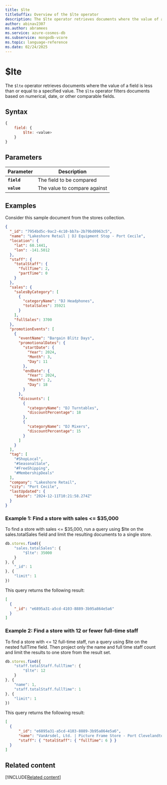 ```yaml
---
title: $lte
titleSuffix: Overview of the $lte operator
description: The $lte operator retrieves documents where the value of a field is less than or equal to a specified value
author: abinav2307
ms.author: abramees
ms.service: azure-cosmos-db
ms.subservice: mongodb-vcore
ms.topic: language-reference
ms.date: 02/24/2025
---
```


# $lte

The `$lte` operator retrieves documents where the value of a field is less than or equal to a specified value. The `$lte` operator filters documents based on numerical, date, or other comparable fields.

## Syntax

```javascript
{
    field: {
        $lte: <value>
    }
}
```

## Parameters

| Parameter | Description |
| --- | --- |
| **`field`** | The field to be compared|
| **`value`** | The value to compare against|

## Examples

Consider this sample document from the stores collection.

```json
{
  "_id": "7954bd5c-9ac2-4c10-bb7a-2b79bd0963c5",
  "name": "Lakeshore Retail | DJ Equipment Stop - Port Cecile",
  "location": {
    "lat": 60.1441,
    "lon": -141.5012
  },
  "staff": {
    "totalStaff": {
      "fullTime": 2,
      "partTime": 0
    }
  },
  "sales": {
    "salesByCategory": [
      {
        "categoryName": "DJ Headphones",
        "totalSales": 35921
      }
    ],
    "fullSales": 3700
  },
  "promotionEvents": [
    {
      "eventName": "Bargain Blitz Days",
      "promotionalDates": {
        "startDate": {
          "Year": 2024,
          "Month": 3,
          "Day": 11
        },
        "endDate": {
          "Year": 2024,
          "Month": 2,
          "Day": 18
        }
      },
      "discounts": [
        {
          "categoryName": "DJ Turntables",
          "discountPercentage": 18
        },
        {
          "categoryName": "DJ Mixers",
          "discountPercentage": 15
        }
      ]
    }
  ],
  "tag": [
    "#ShopLocal",
    "#SeasonalSale",
    "#FreeShipping",
    "#MembershipDeals"
  ],
  "company": "Lakeshore Retail",
  "city": "Port Cecile",
  "lastUpdated": {
    "$date": "2024-12-11T10:21:58.274Z"
  }
}
```

### Example 1: Find a store with sales <= $35,000

To find a store with sales <= $35,000, run a query using $lte on the sales.totalSales field and limit the resulting documents to a single store.

```javascript
db.stores.find({
    "sales.totalSales": {
        "$lte": 35000
    }
}, {
    "_id": 1
}, {
    "limit": 1
})
```

This query returns the following result:

```json
[
  {
    "_id": "e6895a31-a5cd-4103-8889-3b95a864e5a6"
  }
]
```

### Example 2: Find a store with 12 or fewer full-time staff

To find a store with <= 12 full-time staff, run a query using $lte on the nested fullTime field. Then project only the name and full time staff count and limit the results to one store from the result set.

```javascript
db.stores.find({
    "staff.totalStaff.fullTime": {
        "$lte": 12
    }
}, {
    "name": 1,
    "staff.totalStaff.fullTime": 1
}, {
    "limit": 1
})
```

This query returns the following result:

```json
[
  {
      "_id": "e6895a31-a5cd-4103-8889-3b95a864e5a6",
      "name": "VanArsdel, Ltd. | Picture Frame Store - Port Clevelandton",
      "staff": { "totalStaff": { "fullTime": 6 } }
  }
]
```

## Related content

[!INCLUDE[Related content](../includes/related-content.md)]

